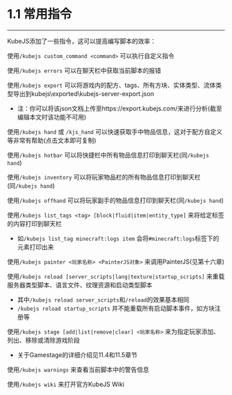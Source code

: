 # 1.1 常用指令

***

KubeJS添加了一些指令，这可以提高编写脚本的效率：

使用`/kubejs custom_command <command>` 可以执行自定义指令

使用`/kubejs errors` 可以在聊天栏中获取当前脚本的报错

使用`/kubejs export` 可以将游戏内的配方、tags、所有方块、实体类型、流体类型导出到kubejs\exported\kubejs-server-export.json

* 注：你可以将该json文档上传至https://export.kubejs.com/来进行分析(截至编辑本文时该功能不可用)

使用`/kubejs hand` 或 `/kjs_hand` 可以快速获取手中物品信息，这对于配方自定义等非常有帮助(点击文本即可复制)

使用`/kubejs hotbar` 可以将快捷栏中所有物品信息打印到聊天栏(同`/kubejs hand`)

使用`/kubejs inventory` 可以将玩家物品栏的所有物品信息打印到聊天栏(同`/kubejs hand`)

使用`/kubejs offhand` 可以将玩家副手的物品信息打印到聊天栏(同`/kubejs hand`)

使用`/kubejs list_tags <tag> [block|fluid|item|entity_type]` 来将给定标签的内容打印到聊天栏

* 如`/kubejs list_tag minecraft:logs item` 会将`#minecraft:logs`标签下的元素打印出来

使用`/kubejs painter <玩家名称> <PainterJS对象>` 来调用PainterJS(见第十六章)

使用`/kubejs reload [server_scripts|lang|texture|startup_scripts]` 来重载服务器类型脚本、语言文件、纹理资源和启动类型脚本

* 其中`/kubejs reload server_scripts`和`/reload`的效果基本相同
* `/kubejs reload startup_scripts` 并不能重载所有启动脚本事件，如方块注册等

使用`/kubejs stage [add|list|remove|clear] <玩家名称>` 来为指定玩家添加、列出、移除或清除游戏阶段

* 关于Gamestage的详细介绍见11.4和11.5章节

使用`/kubejs warnings` 来查看当前脚本中的警告信息

使用`/kubejs wiki` 来打开官方KubeJS Wiki
